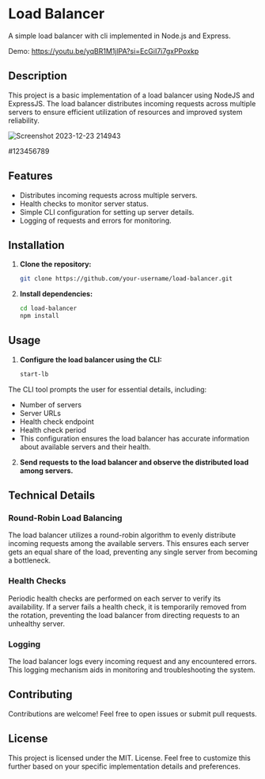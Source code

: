 # Load Balancer

A simple load balancer with cli implemented in Node.js and Express.

Demo: https://youtu.be/yqBR1M1jlPA?si=EcGiI7i7gxPPoxkp

## Description

This project is a basic implementation of a load balancer using NodeJS and ExpressJS. The load balancer distributes incoming requests across multiple servers to ensure efficient utilization of resources and improved system reliability.

![Screenshot 2023-12-23 214943](https://github.com/harshilsharmaa/Load-Balancer/assets/71216106/c91bdfca-7327-45a7-a5a4-d39f0330f81a)

#123456789
## Features

- Distributes incoming requests across multiple servers.
- Health checks to monitor server status.
- Simple CLI configuration for setting up server details.
- Logging of requests and errors for monitoring.

## Installation

1. **Clone the repository:**

   ```bash
   git clone https://github.com/your-username/load-balancer.git

   
2. **Install dependencies:**

   ```bash
   cd load-balancer
   npm install

   
## Usage

1. **Configure the load balancer using the CLI:**

   ```bash
   start-lb

 The CLI tool prompts the user for essential details, including:

- Number of servers
- Server URLs
- Health check endpoint
- Health check period
- This configuration ensures the load balancer has accurate information about available servers and their health.

   
2. **Send requests to the load balancer and observe the distributed load among servers.**

## Technical Details

### Round-Robin Load Balancing
The load balancer utilizes a round-robin algorithm to evenly distribute incoming requests among the available servers. This ensures each server gets an equal share of the load, preventing any single server from becoming a bottleneck.

### Health Checks
Periodic health checks are performed on each server to verify its availability. If a server fails a health check, it is temporarily removed from the rotation, preventing the load balancer from directing requests to an unhealthy server.

### Logging
The load balancer logs every incoming request and any encountered errors. This logging mechanism aids in monitoring and troubleshooting the system.

## Contributing
Contributions are welcome! Feel free to open issues or submit pull requests.

## License
This project is licensed under the MIT. License.
Feel free to customize this further based on your specific implementation details and preferences.

